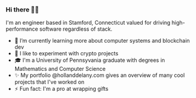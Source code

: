 ### Hi there 👋🏼 

I'm an engineer based in Stamford, Connecticut valued for driving high-performance software regardless of stack.

- 🌱 I’m currently learning more about computer systems and blockchain dev
- 🔭 I like to experiment with crypto projects
- 🎓 I'm a University of Pennsyvania graduate with degrees in Mathematics and Computer Science
- ✨ My portfolio @hollanddelany.com gives an overview of many cool projects that I've worked on
- ⚡ Fun fact: I'm a pro at wrapping gifts
